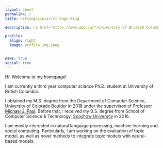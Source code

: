 ```yaml
---
layout: about
permalink: /
title: <strong>Linzi</strong> Xing

description: <a href="https://www.ubc.ca/">University of British Columbia</a>

profile:
  align: right
  image: profile_img.jpeg
  

news: true
social: true
---
```


Hi! Welcome to my homepage!

I am currently a third year computer science Ph.D. student at University of British Columbia.

I obtained my M.S. degree from the Department of Computer Science, [University of Colorado Boulder](https://www.colorado.edu) in 2018 under the supervison of [Professor Michael J. Paul](http://cmci.colorado.edu/~mpaul/). Before that, I received my B.S. degree from School of Computer Science & Technology, [Soochow University](http://eng.suda.edu.cn/) in 2016.

I am mostly interested in natural language processing, machine learning and social computing. Particularly, I am working on the evaluation of topic model, as well as novel methods to integrate topic models with neural-based models.


